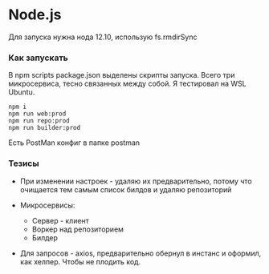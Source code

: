 # Node.js

Для запуска нужна нода 12.10, использую fs.rmdirSync

### Как запускать

В npm scripts package.json выделены скрипты запуска. Всего три микросервиса, тесно связанных между собой. Я тестировал на WSL Ubuntu.

```
npm i
npm run web:prod
npm run repo:prod
npm run builder:prod
```

Есть PostMan конфиг в папке postman

### Тезисы

- При изменении настроек - удаляю их предварительно, потому что очищается тем самым список билдов
 и удаляю репозиторий

- Микросервисы:
    - Сервер - клиент
    - Воркер над репозиторием
    - Билдер

- Для запросов - axios, предварительно обернул в инстанс и оформил, как хелпер. Чтобы не плодить код.